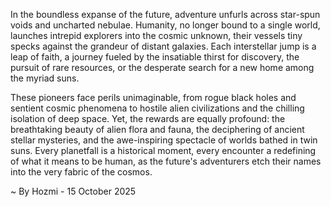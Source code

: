 
In the boundless expanse of the future, adventure unfurls across star-spun voids and uncharted nebulae. Humanity, no longer bound to a single world, launches intrepid explorers into the cosmic unknown, their vessels tiny specks against the grandeur of distant galaxies. Each interstellar jump is a leap of faith, a journey fueled by the insatiable thirst for discovery, the pursuit of rare resources, or the desperate search for a new home among the myriad suns.

These pioneers face perils unimaginable, from rogue black holes and sentient cosmic phenomena to hostile alien civilizations and the chilling isolation of deep space. Yet, the rewards are equally profound: the breathtaking beauty of alien flora and fauna, the deciphering of ancient stellar mysteries, and the awe-inspiring spectacle of worlds bathed in twin suns. Every planetfall is a historical moment, every encounter a redefining of what it means to be human, as the future's adventurers etch their names into the very fabric of the cosmos.

~ By Hozmi - 15 October 2025
